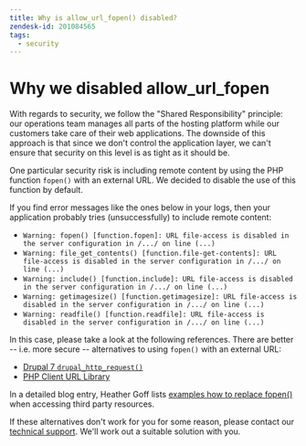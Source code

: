 ```yaml
---
title: Why is allow_url_fopen() disabled?
zendesk-id: 201084565
tags:
  - security
---
```


# Why we disabled allow_url_fopen

With regards to security, we follow the "Shared Responsibility" principle: our
operations team manages all parts of the hosting platform while our customers
take care of their web applications. The downside of this approach is that since
we don't control the application layer, we can't ensure that security on this
level is as tight as it should be.

One particular security risk is including remote content by using the PHP
function `fopen()` with an external URL. We decided to disable the use of this
function by default.

If you find error messages like the ones below in your logs, then your
application probably tries (unsuccessfully) to include remote content:

* `Warning: fopen() [function.fopen]: URL file-access is disabled in the server
  configuration in /.../ on line (...)`
* `Warning: file_get_contents() [function.file-get-contents]: URL file-access is
  disabled in the server configuration in /.../ on line (...)`
* `Warning: include() [function.include]: URL file-access is disabled in the
  server configuration in /.../ on line (...)`
* `Warning: getimagesize() [function.getimagesize]: URL file-access is disabled
  in the server configuration in /.../ on line (...)`
* `Warning: readfile() [function.readfile]: URL file-access is disabled in the
  server configuration in /.../ on line (...)`

In this case, please take a look at the following references. There are better
-- i.e. more secure -- alternatives to using `fopen()` with an external URL:

* [Drupal 7 `drupal_http_request()`](http://api.drupal.org/api/drupal/includes--common.inc/function/drupal_http_request/7)
* [PHP Client URL Library](http://php.net/manual/en/book.curl.php)

In a detailed blog entry, Heather Goff lists [examples how to replace
fopen()](http://goffgrafix.com/blog/index.php/2010/04/if-your-server-sets-the-allow_url_fopen-and-allow_url_include-php-directives-off/)
when accessing third party resources.

If these alternatives don't work for you for some reason, please contact our
[technical support](/important_details/support.html). We'll work out a suitable
solution with you.

